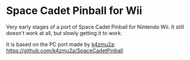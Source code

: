 # Space Cadet Pinball for Wii
Very early stages of a port of Space Cadet Pinball for Nintendo Wii. It still doesn't work at all, but slowly getting it to work.

It is based on the PC port made by [k4zmu2a](https://github.com/k4zmu2a): https://github.com/k4zmu2a/SpaceCadetPinball
